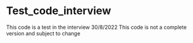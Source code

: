 # Test_code_interview
This code is a test in the interview 30/8/2022
This code is not a complete version and subject to change

